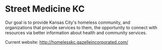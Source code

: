 # Street Medicine KC

Our goal is to provide Kansas City's homeless community, and organizations that provide services to them, the opportunity to connect with resources via better information about health and community services. 

Current website: http://homelesskc.gazelleincorporated.com/

